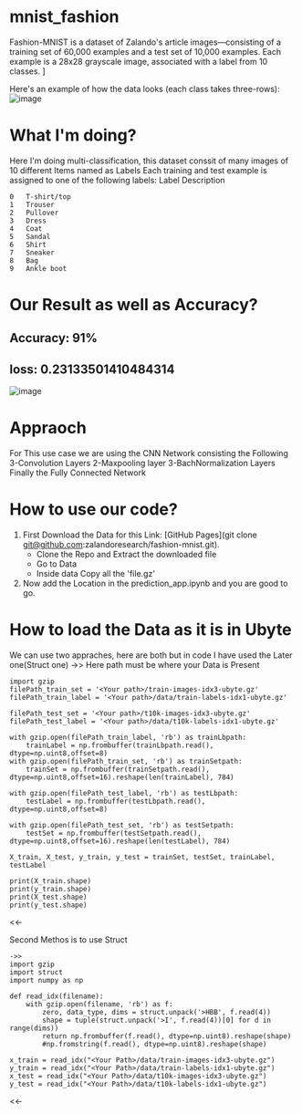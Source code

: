 # mnist_fashion
Fashion-MNIST is a dataset of Zalando's article images—consisting of a training set of 60,000 examples and a test set of 10,000 examples. Each example is a 28x28 grayscale image, associated with a label from 10 classes. ]

Here's an example of how the data looks (each class takes three-rows):
![image](https://user-images.githubusercontent.com/74089340/130066769-78f51f92-cd67-4fb0-88e8-1fedc4fb1c5f.png)

# **What I'm doing?**
Here I'm doing multi-classification, this dataset conssit of many images of 10 different Items named as Labels
Each training and test example is assigned to one of the following labels:
Label	Description

```
0	T-shirt/top
1	Trouser
2	Pullover
3	Dress
4	Coat
5	Sandal
6	Shirt
7	Sneaker
8	Bag
9	Ankle boot
```

# **Our Result as well as Accuracy?**
## **Accuracy: 91%**
## **loss: 0.23133501410484314**
![image](https://user-images.githubusercontent.com/74089340/130069199-e0188adc-e4d4-44cd-b478-3e067a6e2113.png)


# **Appraoch**
For This use case we are using the CNN Network consisting the Following
3-Convolution Layers
2-Maxpooling layer
3-BachNormalization Layers
Finally the Fully Connected Network

# **How to use our code?**
1. First Download the Data for this Link: [GitHub Pages](git clone git@github.com:zalandoresearch/fashion-mnist.git).
   - Clone the Repo and Extract the downloaded file
   - Go to Data
   - Inside data Copy all the 'file.gz' 
2. Now add the Location in the prediction_app.ipynb and you are good to go.
   
   
# **How to load the Data as it is in Ubyte**
We can use two appraches, here are both but in code I have used the Later one(Struct one)
->> Here path must be where your Data is Present
```
import gzip
filePath_train_set = '<Your path>/train-images-idx3-ubyte.gz'
filePath_train_label = '<Your path>/data/train-labels-idx1-ubyte.gz'

filePath_test_set = '<Your path>/t10k-images-idx3-ubyte.gz'
filePath_test_label = '<Your path>/data/t10k-labels-idx1-ubyte.gz'

with gzip.open(filePath_train_label, 'rb') as trainLbpath:
    trainLabel = np.frombuffer(trainLbpath.read(), dtype=np.uint8,offset=8)
with gzip.open(filePath_train_set, 'rb') as trainSetpath:
    trainSet = np.frombuffer(trainSetpath.read(), dtype=np.uint8,offset=16).reshape(len(trainLabel), 784)

with gzip.open(filePath_test_label, 'rb') as testLbpath:
    testLabel = np.frombuffer(testLbpath.read(), dtype=np.uint8,offset=8)

with gzip.open(filePath_test_set, 'rb') as testSetpath:
    testSet = np.frombuffer(testSetpath.read(), dtype=np.uint8,offset=16).reshape(len(testLabel), 784)

X_train, X_test, y_train, y_test = trainSet, testSet, trainLabel, testLabel

print(X_train.shape)
print(y_train.shape)
print(X_test.shape)
print(y_test.shape)
```
<<-
  
Second Methos is to use Struct
```
->>
import gzip
import struct 
import numpy as np

def read_idx(filename):
    with gzip.open(filename, 'rb') as f:
        zero, data_type, dims = struct.unpack('>HBB', f.read(4))
        shape = tuple(struct.unpack('>I', f.read(4))[0] for d in range(dims))
        return np.frombuffer(f.read(), dtype=np.uint8).reshape(shape)
        #np.fromstring(f.read(), dtype=np.uint8).reshape(shape)
  
x_train = read_idx("<Your Path>/data/train-images-idx3-ubyte.gz")
y_train = read_idx("<Your Path>/data/train-labels-idx1-ubyte.gz")
x_test = read_idx("<Your Path>/data/t10k-images-idx3-ubyte.gz")
y_test = read_idx("<Your Path>/data/t10k-labels-idx1-ubyte.gz")
```
 <<-
